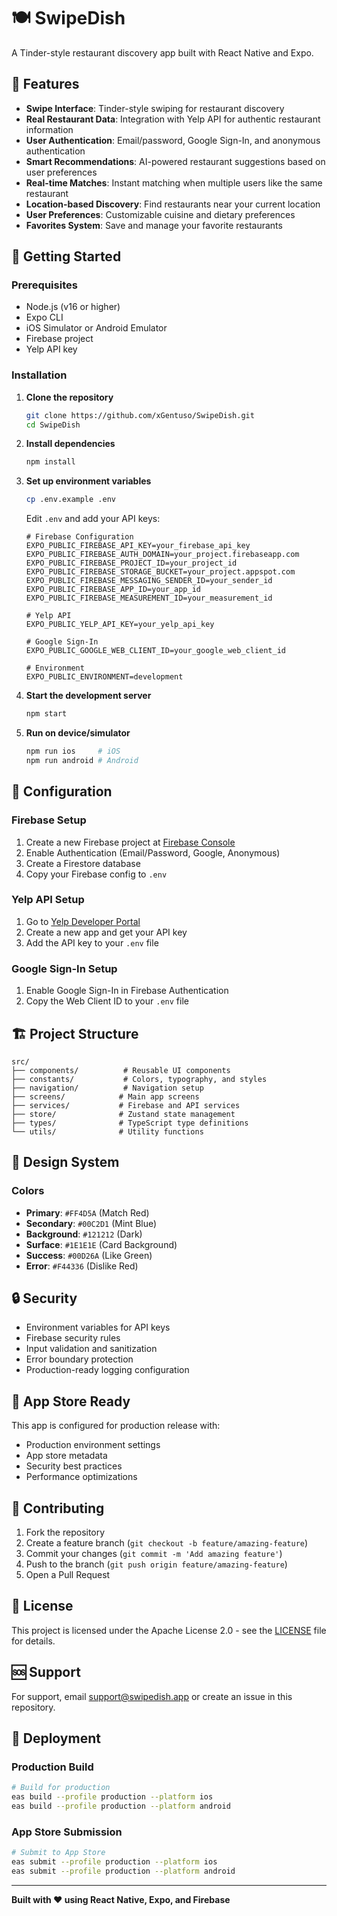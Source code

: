 # 🍽️ SwipeDish

A Tinder-style restaurant discovery app built with React Native and Expo.

## 📱 Features

- **Swipe Interface**: Tinder-style swiping for restaurant discovery
- **Real Restaurant Data**: Integration with Yelp API for authentic restaurant information
- **User Authentication**: Email/password, Google Sign-In, and anonymous authentication
- **Smart Recommendations**: AI-powered restaurant suggestions based on user preferences
- **Real-time Matches**: Instant matching when multiple users like the same restaurant
- **Location-based Discovery**: Find restaurants near your current location
- **User Preferences**: Customizable cuisine and dietary preferences
- **Favorites System**: Save and manage your favorite restaurants

## 🚀 Getting Started

### Prerequisites

- Node.js (v16 or higher)
- Expo CLI
- iOS Simulator or Android Emulator
- Firebase project
- Yelp API key

### Installation

1. **Clone the repository**
   ```bash
   git clone https://github.com/xGentuso/SwipeDish.git
   cd SwipeDish
   ```

2. **Install dependencies**
   ```bash
   npm install
   ```

3. **Set up environment variables**
   ```bash
   cp .env.example .env
   ```
   
   Edit `.env` and add your API keys:
   ```env
   # Firebase Configuration
   EXPO_PUBLIC_FIREBASE_API_KEY=your_firebase_api_key
   EXPO_PUBLIC_FIREBASE_AUTH_DOMAIN=your_project.firebaseapp.com
   EXPO_PUBLIC_FIREBASE_PROJECT_ID=your_project_id
   EXPO_PUBLIC_FIREBASE_STORAGE_BUCKET=your_project.appspot.com
   EXPO_PUBLIC_FIREBASE_MESSAGING_SENDER_ID=your_sender_id
   EXPO_PUBLIC_FIREBASE_APP_ID=your_app_id
   EXPO_PUBLIC_FIREBASE_MEASUREMENT_ID=your_measurement_id

   # Yelp API
   EXPO_PUBLIC_YELP_API_KEY=your_yelp_api_key

   # Google Sign-In
   EXPO_PUBLIC_GOOGLE_WEB_CLIENT_ID=your_google_web_client_id

   # Environment
   EXPO_PUBLIC_ENVIRONMENT=development
   ```

4. **Start the development server**
   ```bash
   npm start
   ```

5. **Run on device/simulator**
   ```bash
   npm run ios     # iOS
   npm run android # Android
   ```

## 🔧 Configuration

### Firebase Setup

1. Create a new Firebase project at [Firebase Console](https://console.firebase.google.com/)
2. Enable Authentication (Email/Password, Google, Anonymous)
3. Create a Firestore database
4. Copy your Firebase config to `.env`

### Yelp API Setup

1. Go to [Yelp Developer Portal](https://www.yelp.com/developers)
2. Create a new app and get your API key
3. Add the API key to your `.env` file

### Google Sign-In Setup

1. Enable Google Sign-In in Firebase Authentication
2. Copy the Web Client ID to your `.env` file

## 🏗️ Project Structure

```
src/
├── components/          # Reusable UI components
├── constants/           # Colors, typography, and styles
├── navigation/          # Navigation setup
├── screens/            # Main app screens
├── services/           # Firebase and API services
├── store/              # Zustand state management
├── types/              # TypeScript type definitions
└── utils/              # Utility functions
```

## 🎨 Design System

### Colors
- **Primary**: `#FF4D5A` (Match Red)
- **Secondary**: `#00C2D1` (Mint Blue)
- **Background**: `#121212` (Dark)
- **Surface**: `#1E1E1E` (Card Background)
- **Success**: `#00D26A` (Like Green)
- **Error**: `#F44336` (Dislike Red)

## 🔒 Security

- Environment variables for API keys
- Firebase security rules
- Input validation and sanitization
- Error boundary protection
- Production-ready logging configuration

## 📱 App Store Ready

This app is configured for production release with:
- Production environment settings
- App store metadata
- Security best practices
- Performance optimizations

## 🤝 Contributing

1. Fork the repository
2. Create a feature branch (`git checkout -b feature/amazing-feature`)
3. Commit your changes (`git commit -m 'Add amazing feature'`)
4. Push to the branch (`git push origin feature/amazing-feature`)
5. Open a Pull Request

## 📄 License

This project is licensed under the Apache License 2.0 - see the [LICENSE](LICENSE) file for details.

## 🆘 Support

For support, email support@swipedish.app or create an issue in this repository.

## 🚀 Deployment

### Production Build

```bash
# Build for production
eas build --profile production --platform ios
eas build --profile production --platform android
```

### App Store Submission

```bash
# Submit to App Store
eas submit --profile production --platform ios
eas submit --profile production --platform android
```

---

**Built with ❤️ using React Native, Expo, and Firebase**

